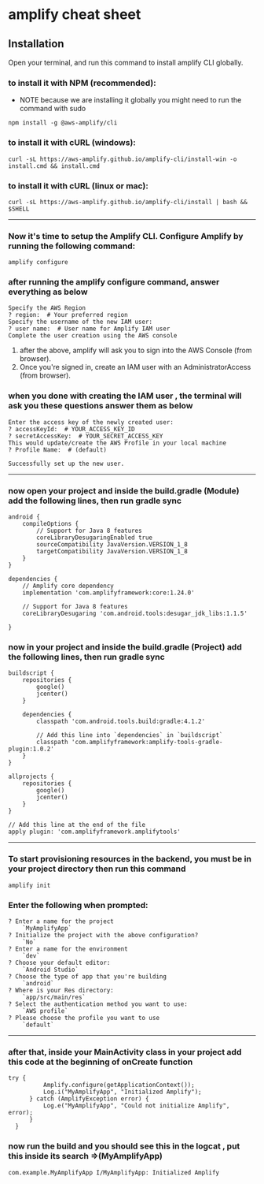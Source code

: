 # amplify cheat sheet

## Installation

Open your terminal, and run this command to install amplify CLI globally.

### to install it with NPM (recommended):

+ NOTE because we are installing it globally you might need to run the command with sudo

```
npm install -g @aws-amplify/cli
```

### to install it with cURL (windows):

```
curl -sL https://aws-amplify.github.io/amplify-cli/install-win -o install.cmd && install.cmd
```

### to install it with cURL (linux or mac):

```
curl -sL https://aws-amplify.github.io/amplify-cli/install | bash && $SHELL
```

___

### Now it's time to setup the Amplify CLI. Configure Amplify by running the following command:

```
amplify configure
```

### after running the amplify configure command, answer everything as below

```
Specify the AWS Region
? region:  # Your preferred region
Specify the username of the new IAM user:
? user name:  # User name for Amplify IAM user
Complete the user creation using the AWS console
```

1. after the above, amplify will ask you to sign into the AWS Console (from browser).
2. Once you're signed in, create an IAM user with an AdministratorAccess (from browser).

### when you done with creating the IAM user , the terminal will ask you these questions answer them as below

```
Enter the access key of the newly created user:
? accessKeyId:  # YOUR_ACCESS_KEY_ID
? secretAccessKey:  # YOUR_SECRET_ACCESS_KEY
This would update/create the AWS Profile in your local machine
? Profile Name:  # (default)

Successfully set up the new user.
```

___

### now open your project and inside the build.gradle (Module) add the following lines, then run gradle sync

```
android {
    compileOptions {
        // Support for Java 8 features
        coreLibraryDesugaringEnabled true
        sourceCompatibility JavaVersion.VERSION_1_8
        targetCompatibility JavaVersion.VERSION_1_8
    }
}

dependencies {
    // Amplify core dependency
    implementation 'com.amplifyframework:core:1.24.0'

    // Support for Java 8 features
    coreLibraryDesugaring 'com.android.tools:desugar_jdk_libs:1.1.5'

}
```

### now in your project and inside the build.gradle (Project) add the following lines, then run gradle sync

```
buildscript {
    repositories {
        google()
        jcenter()
    }

    dependencies {
        classpath 'com.android.tools.build:gradle:4.1.2'

        // Add this line into `dependencies` in `buildscript`
        classpath 'com.amplifyframework:amplify-tools-gradle-plugin:1.0.2'
    }
}

allprojects {
    repositories {
        google()
        jcenter()
    }
}

// Add this line at the end of the file
apply plugin: 'com.amplifyframework.amplifytools'
```

___


### To start provisioning resources in the backend, you must be in your project directory then run this command

```
amplify init
```

### Enter the following when prompted:

```
? Enter a name for the project
    `MyAmplifyApp`
? Initialize the project with the above configuration?
    `No`
? Enter a name for the environment
    `dev`
? Choose your default editor:
    `Android Studio`
? Choose the type of app that you're building
    `android`
? Where is your Res directory:
    `app/src/main/res`
? Select the authentication method you want to use:
    `AWS profile`
? Please choose the profile you want to use
    `default`
```

___

### after that, inside your MainActivity class in your project add this code at the beginning of onCreate function

```
try {
          Amplify.configure(getApplicationContext());
          Log.i("MyAmplifyApp", "Initialized Amplify");
      } catch (AmplifyException error) {
          Log.e("MyAmplifyApp", "Could not initialize Amplify", error);
      }
  }
```

### now run the build and you should see this in the logcat , put this inside its search =>(MyAmplifyApp)

```
com.example.MyAmplifyApp I/MyAmplifyApp: Initialized Amplify
```

